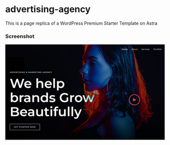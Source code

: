 # advertising-agency
This is a page replica of a WordPress Premium Starter Template on Astra 

### Screenshot

![](images/Screenshot.jpg)
